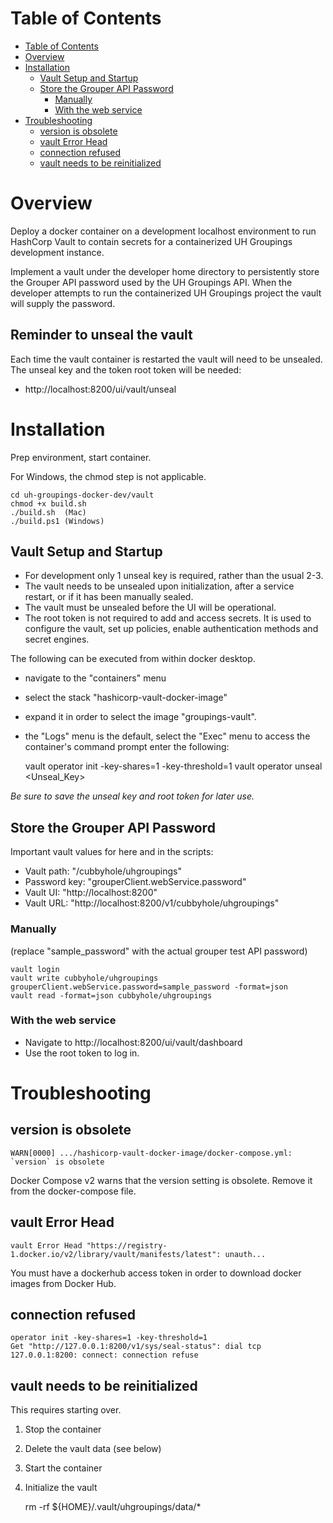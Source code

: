 # Table of Contents

<!-- TOC -->
* [Table of Contents](#table-of-contents)
* [Overview](#overview)
* [Installation](#installation)
  * [Vault Setup and Startup](#vault-setup-and-startup)
  * [Store the Grouper API Password](#store-the-grouper-api-password)
    * [Manually](#manually)
    * [With the web service](#with-the-web-service)
* [Troubleshooting](#troubleshooting)
  * [version is obsolete](#version-is-obsolete)
  * [vault Error Head](#vault-error-head)
  * [connection refused](#connection-refused)
  * [vault needs to be reinitialized](#vault-needs-to-be-reinitialized)
<!-- TOC -->

# Overview

Deploy a docker container on a development localhost environment to run 
HashCorp Vault to contain secrets for a containerized UH Groupings development
instance.

Implement a vault under the developer home directory to persistently store the 
Grouper API password used by the UH Groupings API. When the developer attempts 
to run the containerized UH Groupings project the vault will supply the 
password.

## Reminder to unseal the vault

Each time the vault container is restarted the vault will need to be unsealed. 
The unseal key and the token root token will be needed:

- http://localhost:8200/ui/vault/unseal

# Installation

Prep environment, start container.

  For Windows, the chmod step is not applicable.

    cd uh-groupings-docker-dev/vault
    chmod +x build.sh
    ./build.sh  (Mac)
    ./build.ps1 (Windows)

## Vault Setup and Startup

- For development only 1 unseal key is required, rather than the usual 2-3.
- The vault needs to be unsealed upon initialization, after a service restart,
or if it has been manually sealed.
- The vault must be unsealed before the UI will be operational.
- The root token is not required to add and access secrets. It is used to 
configure the vault, set up policies, enable authentication methods and secret 
engines.

The following can be executed from within docker desktop. 
- navigate to the "containers" menu
- select the stack "hashicorp-vault-docker-image"
- expand it in order to select the image "groupings-vault". 
- the "Logs" menu is the default, select the "Exec" menu to access the 
container's command prompt enter the following:


    vault operator init -key-shares=1 -key-threshold=1
    vault operator unseal <Unseal_Key>

_Be sure to save the unseal key and root token for later use._

## Store the Grouper API Password

Important vault values for here and in the scripts:

- Vault path:   "/cubbyhole/uhgroupings"
- Password key: "grouperClient.webService.password"
- Vault UI:     "http://localhost:8200"
- Vault URL:    "http://localhost:8200/v1/cubbyhole/uhgroupings"

### Manually

(replace "sample_password" with the actual grouper test API password)

    vault login
    vault write cubbyhole/uhgroupings grouperClient.webService.password=sample_password -format=json
    vault read -format=json cubbyhole/uhgroupings

### With the web service

- Navigate to http://localhost:8200/ui/vault/dashboard
- Use the root token to log in.

# Troubleshooting

## version is obsolete

    WARN[0000] .../hashicorp-vault-docker-image/docker-compose.yml: `version` is obsolete

Docker Compose v2 warns that the version setting is obsolete. Remove it from the docker-compose file.

## vault Error Head

    vault Error Head "https://registry-1.docker.io/v2/library/vault/manifests/latest": unauth...

You must have a dockerhub access token in order to download docker images from Docker Hub.

## connection refused

    operator init -key-shares=1 -key-threshold=1
    Get "http://127.0.0.1:8200/v1/sys/seal-status": dial tcp 127.0.0.1:8200: connect: connection refuse

## vault needs to be reinitialized

This requires starting over.

1) Stop the container
2) Delete the vault data (see below)
3) Start the container
4) Initialize the vault


    rm -rf ${HOME}/.vault/uhgroupings/data/*
